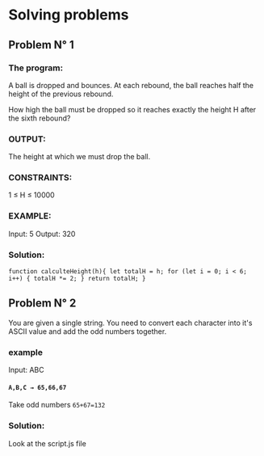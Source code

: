 # Solving problems

## Problem N° 1

### The program:

A ball is dropped and bounces. At each rebound, the ball reaches half the height of the previous rebound.

How high the ball must be dropped so it reaches exactly the height H after the sixth rebound?

### OUTPUT:

The height at which we must drop the ball.

### CONSTRAINTS:

1 ≤ H ≤ 10000

### EXAMPLE:

Input: 5
Output: 320

### Solution:

<!-- prettier-ignore -->
`function calculteHeight(h){
let totalH = h;
for (let i = 0; i < 6; i++)
{ totalH *= 2; }
return totalH;
}`

## Problem N° 2

You are given a single string. You need to convert each character into it's ASCII value and add the odd numbers together.

### example

Input: ABC

#### `A,B,C → 65,66,67`

Take odd numbers
`65+67=132`

### Solution:

Look at the script.js file
